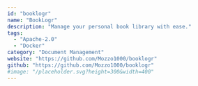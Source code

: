 ```yaml
---
id: "booklogr"
name: "BookLogr"
description: "Manage your personal book library with ease."
tags:
  - "Apache-2.0"
  - "Docker"
category: "Document Management"
website: "https://github.com/Mozzo1000/booklogr"
github: "https://github.com/Mozzo1000/booklogr"
#image: "/placeholder.svg?height=300&width=400"
---
```


